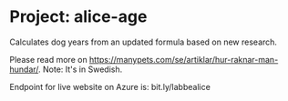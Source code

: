 # Project: alice-age

Calculates dog years from an updated formula based on new research.<br> 

Please read more on https://manypets.com/se/artiklar/hur-raknar-man-hundar/. Note: It's in Swedish. <br>

Endpoint for live website on Azure is: bit.ly/labbealice
